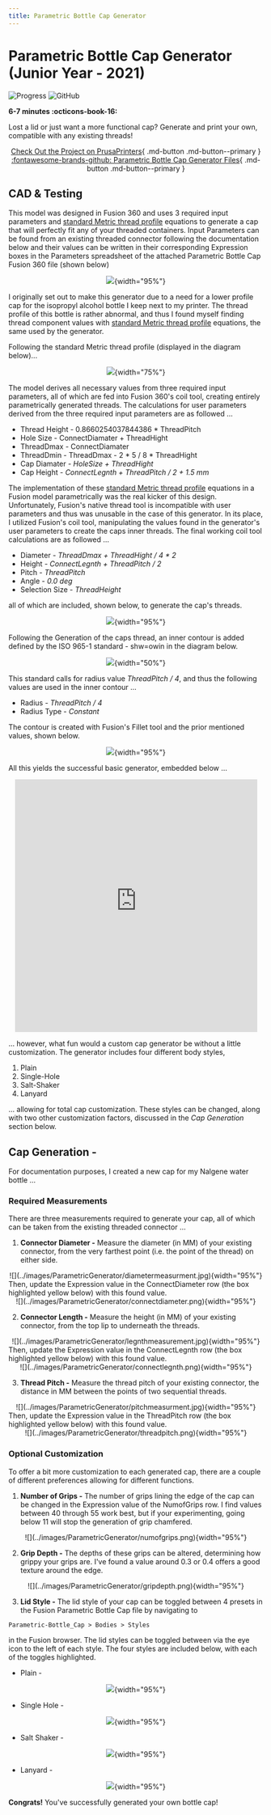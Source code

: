 ```yaml
---
title: Parametric Bottle Cap Generator
---
```


# Parametric Bottle Cap Generator (Junior Year - 2021)

<!-- Compleation Badge

![progress]()

Done - https://img.shields.io/badge/progress-done!-success?style=flat-square
Pending - https://img.shields.io/badge/progress-pending%20compleation-yellow?style=flat-square
Halted - https://img.shields.io/badge/progress-halted-critical?style=flat-square
Constantly Updating - https://img.shields.io/badge/progress-constantly%20updating-informational?style=flat-square
-->

![Progress](https://img.shields.io/badge/progress-done!-success?style=flat-square)
![GitHub](https://img.shields.io/github/license/Twarner491/Project-Documentation-Site?color=%234051b5&style=flat-square)

**6-7 minutes :octicons-book-16:**

Lost a lid or just want a more functional cap? Generate and print your own, compatible with any existing threads!

<center>

[Check Out the Project on PrusaPrinters](https://www.prusaprinters.org/prints/76271-parametric-bottle-cap-generator){ .md-button .md-button--primary }
[:fontawesome-brands-github: Parametric Bottle Cap Generator Files](https://github.com/Twarner491/project-files/blob/main/Parametric%20Generators/Parametric%20Bottle%20Cap%20Generator.f3d){ .md-button .md-button--primary }

</center>

## CAD & Testing

This model was designed in Fusion 360 and uses 3 required input parameters and [standard Metric thread profile](https://amesweb.info/Screws/metric-thread-profile-form-formula.aspx) equations to generate a cap that will perfectly fit any of your threaded containers. Input Parameters can be found from an existing threaded connector following the documentation below and their values can be written in their corresponding Expression boxes in the Parameters spreadsheet of the attached Parametric Bottle Cap Fusion 360 file (shown below)

<center>

![](../images/ParametricGenerator/capparameters.png){width="95%"}

</center>

I originally set out to make this generator due to a need for a lower profile cap for the isopropyl alcohol bottle I keep next to my printer. The thread profile of this bottle is rather abnormal, and thus I found myself finding thread component values with [standard Metric thread profile](https://amesweb.info/Screws/metric-thread-profile-form-formula.aspx) equations, the same used by the generator. 

Following the standard Metric thread profile (displayed in the diagram below)...

<center>

![](../images/ParametricGenerator/ISOThreadForm1.jpg){width="75%"}

</center>

The model derives all necessary values from three required input parameters, all of which are fed into Fusion 360's coil tool, creating entirely parametrically generated threads. The calculations for user parameters derived from the three required input parameters are as followed ...

 - Thread Height - 0.8660254037844386 * ThreadPitch
 - Hole Size - ConnectDiamater + ThreadHight
 - ThreadDmax - ConnectDiamater
 - ThreadDmin - ThreadDmax - 2 * 5 / 8 * ThreadHight
 - Cap Diamater - *HoleSize + ThreadHight*
 - Cap Height - *ConnectLegnth + ThreadPitch / 2 + 1.5 mm*

The implementation of these [standard Metric thread profile](https://amesweb.info/Screws/metric-thread-profile-form-formula.aspx) equations in a Fusion model parametrically was the real kicker of this design. Unfortunately, Fusion's native thread tool is incompatible with user parameters and thus was unusable in the case of this generator. In its place, I utilized Fusion's coil tool, manipulating the values found in the generator's user parameters to create the caps inner threads. The final working coil tool calculations are as followed ...

 - Diameter - *ThreadDmax + ThreadHight / 4 * 2*
 - Height - *ConnectLegnth + ThreadPitch / 2*
 - Pitch - *ThreadPitch*
 - Angle - *0.0 deg*
 - Selection Size - *ThreadHeight*

all of which are included, shown below, to generate the cap's threads.

<center>

![](../images/ParametricGenerator/ThreadCap.png){width="95%"}

</center>

Following the Generation of the caps thread, an inner contour is added defined by the ISO 965-1 standard - shw=owin in the diagram below.

<center>

![](../images/ParametricGenerator/ISOExternalThreadRootContour.jpg){width="50%"}

</center>

This standard calls for radius value *ThreadPitch / 4*, and thus the following values are used in the inner contour ...

 - Radius - *ThreadPitch / 4*
 - Radius Type - *Constant*

The contour is created with Fusion's Fillet tool and the prior mentioned values, shown below.

<center>

![](../images/ParametricGenerator/threadfillet.png){width="95%"}

</center>

All this yields the successful basic generator, embedded below ...

<center>

<iframe src="https://myhub.autodesk360.com/ue2cecd93/shares/public/SH9285eQTcf875d3c539495c089187ac95b8?mode=embed" width="95%" height="500" allowfullscreen="true" webkitallowfullscreen="true" mozallowfullscreen="true"  frameborder="0"></iframe>

</center>

... however, what fun would a custom cap generator be without a little customization. The generator includes four different body styles,

 1. Plain
 2. Single-Hole
 3. Salt-Shaker
 4. Lanyard

... allowing for total cap customization. These styles can be changed, along with two other customization factors, discussed in the *Cap Generation* section below.

## Cap Generation -

For documentation purposes, I created a new cap for my Nalgene water bottle …

### Required Measurements 

There are three measurements required to generate your cap, all of which can be taken from the existing threaded connector … 

1. **Connector Diameter -**
Measure the diameter (in MM) of your existing connector, from the very farthest point (i.e. the point of the thread) on either side. 
<center>
![](../images/ParametricGenerator/diametermeasurment.jpg){width="95%"}
</center>
Then, update the Expression value in the ConnectDiameter row (the box highlighted yellow below) with this found value.
<center>
![](../images/ParametricGenerator/connectdiameter.png){width="95%"}
</center>

2. **Connector Length -**
Measure the height (in MM) of your existing connector, from the top lip to underneath the threads.
<center>
![](../images/ParametricGenerator/legnthmeasurement.jpg){width="95%"}
</center>
Then, update the Expression value in the ConnectLegnth row (the box highlighted yellow below) with this found value.
<center>
![](../images/ParametricGenerator/connectlegnth.png){width="95%"}
</center>
 
3. **Thread Pitch -**
Measure the thread pitch of your existing connector, the distance in MM between the points of two sequential threads. 
<center>
![](../images/ParametricGenerator/pitchmeasurment.jpg){width="95%"}
</center>
Then, update the Expression value in the ThreadPitch row (the box highlighted yellow below) with this found value.
<center>
![](../images/ParametricGenerator/threadpitch.png){width="95%"}
</center>

### Optional Customization

To offer a bit more customization to each generated cap, there are a couple of different preferences allowing for different functions.

1. **Number of Grips -**
The number of grips lining the edge of the cap can be changed in the Expression value of the NumofGrips row. I find values between 40 through 55 work best, but if your experimenting, going below 11 will stop the generation of grip chamfered.
<center>
![](../images/ParametricGenerator/numofgrips.png){width="95%"}
</center>

2. **Grip Depth -**
The depths of these grips can be altered, determining how grippy your grips are. I've found a value around 0.3 or 0.4 offers a good texture around the edge.
<center>
![](../images/ParametricGenerator/gripdepth.png){width="95%"}
</center>

3. **Lid Style -**
The lid style of your cap can be toggled between 4 presets in the Fusion Parametric Bottle Cap file by navigating to

```
Parametric-Bottle_Cap > Bodies > Styles
```

in the Fusion browser. The lid styles can be toggled between via the eye icon to the left of each style. The four styles are included below, with each of the toggles highlighted.

* Plain -

<center>

![](../images/ParametricGenerator/plain.png){width="95%"}

</center>

* Single Hole -

<center>

![](../images/ParametricGenerator/singlehole.png){width="95%"}

</center>

* Salt Shaker -

<center>

![](../images/ParametricGenerator/saltshaker.png){width="95%"}

</center>

* Lanyard -

<center>

![](../images/ParametricGenerator/lanyard.png){width="95%"}

</center>

**Congrats!** You've successfully generated your own bottle cap!